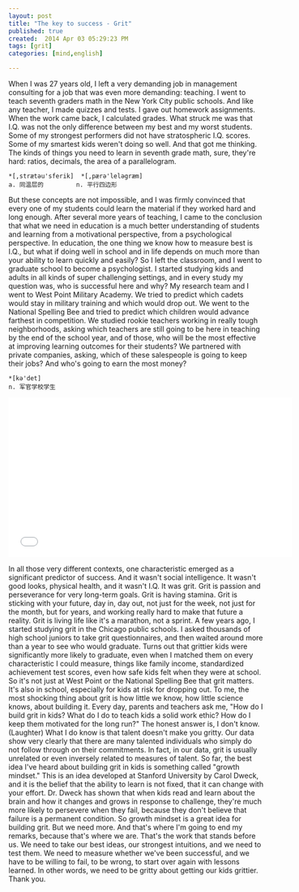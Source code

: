 ```yaml
---
layout: post
title: "The key to success - Grit"
published: true
created:  2014 Apr 03 05:29:23 PM
tags: [grit]
categories: [mind,english]

---
```


When I was 27 years old, I left a very demanding job in management consulting
for a job that was even more demanding: teaching.  I went to teach seventh
graders math in the New York City public schools.  And like any teacher, I made
quizzes and tests.  I gave out homework assignments.  When the work came back,
I calculated grades.  What struck me was that I.Q. was not the only difference
between my best and my worst students.  Some of my strongest performers did not
have stratospheric I.Q. scores.  Some of my smartest kids weren't doing so
well.  And that got me thinking.  The kinds of things you need to learn in
seventh grade math, sure, they're hard: ratios, decimals, the area of a
parallelogram.  

    *[,strætәu'sferik]  *[,pærә'lelәgræm]
    a. 同温层的         n. 平行四边形

But these concepts are not impossible, and I was firmly
convinced that every one of my students could learn the material if they worked
hard and long enough.  After several more years of teaching, I came to the
conclusion that what we need in education is a much better understanding of
students and learning from a motivational perspective, from a psychological
perspective.  In education, the one thing we know how to measure best is I.Q.,
but what if doing well in school and in life depends on much more than your
ability to learn quickly and easily?  So I left the classroom, and I went to
graduate school to become a psychologist.  I started studying kids and adults
in all kinds of super challenging settings, and in every study my question was,
who is successful here and why?  My research team and I went to West Point
Military Academy.  We tried to predict which cadets would stay in military
training and which would drop out.  We went to the National Spelling Bee and
tried to predict which children would advance farthest in competition.  We
studied rookie teachers working in really tough neighborhoods, asking which
teachers are still going to be here in teaching by the end of the school year,
and of those, who will be the most effective at improving learning outcomes for
their students?  We partnered with private companies, asking, which of these
salespeople is going to keep their jobs?  And who's going to earn the most
money?  

    *[kә'det]
    n. 军官学校学生


<iframe width="560" height="315" src="//www.youtube.com/embed/H14bBuluwB8" frameborder="0" allowfullscreen></iframe>

In all those very different contexts, one characteristic emerged as a
significant predictor of success.  And it wasn't social intelligence.  It
wasn't good looks, physical health, and it wasn't I.Q.  It was grit.  Grit is
passion and perseverance for very long-term goals.  Grit is having stamina.
Grit is sticking with your future, day in, day out, not just for the week, not
just for the month, but for years, and working really hard to make that future
a reality.  Grit is living life like it's a marathon, not a sprint.  A few
years ago, I started studying grit in the Chicago public schools.  I asked
thousands of high school juniors to take grit questionnaires, and then waited
around more than a year to see who would graduate.  Turns out that grittier
kids were significantly more likely to graduate, even when I matched them on
every characteristic I could measure, things like family income, standardized
achievement test scores, even how safe kids felt when they were at school.  So
it's not just at West Point or the National Spelling Bee that grit matters.
It's also in school, especially for kids at risk for dropping out.  To me, the
most shocking thing about grit is how little we know, how little science knows,
about building it.  Every day, parents and teachers ask me, "How do I build
grit in kids?  What do I do to teach kids a solid work ethic?  How do I keep
them motivated for the long run?" The honest answer is, I don't know.
(Laughter) What I do know is that talent doesn't make you gritty.  Our data
show very clearly that there are many talented individuals who simply do not
follow through on their commitments.  In fact, in our data, grit is usually
unrelated or even inversely related to measures of talent.  So far, the best
idea I've heard about building grit in kids is something called "growth
mindset." This is an idea developed at Stanford University by Carol Dweck, and
it is the belief that the ability to learn is not fixed, that it can change
with your effort.  Dr. Dweck has shown that when kids read and learn about the
brain and how it changes and grows in response to challenge, they're much more
likely to persevere when they fail, because they don't believe that failure is
a permanent condition.  So growth mindset is a great idea for building grit.
But we need more.  And that's where I'm going to end my remarks, because that's
where we are.  That's the work that stands before us.  We need to take our best
ideas, our strongest intuitions, and we need to test them.  We need to measure
whether we've been successful, and we have to be willing to fail, to be wrong,
to start over again with lessons learned.  In other words, we need to be gritty
about getting our kids grittier.  Thank you.

